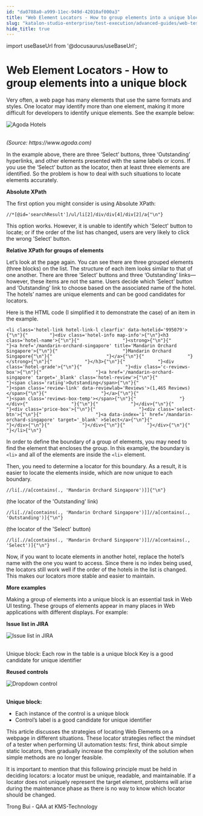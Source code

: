 ```yaml
---
id: "da0788a0-a999-11ec-949d-42010af000a3"
title: "Web Element Locators - How to group elements into a unique block"
slug: "katalon-studio-enterprise/test-execution/advanced-guides/web-testing/web-element-locators---how-to-group-elements-into-a-unique-block"
hide_title: true
---
```

import useBaseUrl from '@docusaurus/useBaseUrl';

  

# <a id="id" class="anchor_top_offset"/><a id="ariaid-title1" class="anchor_top_offset"/>Web Element Locators - How to group elements into a unique block

  
    
<p xmlns="http://www.w3.org/1999/xhtml" className="p">Very often, a web page has many elements that use the same   formats and styles. One locator may identify more than one element,   making it more difficult for developers to identify unique   elements. See the example below:</p> 
    
<p xmlns="http://www.w3.org/1999/xhtml" className="p">   <img className="image" src={useBaseUrl("https://github.com/katalon-studio/docs-images/raw/master/katalon-studio/tutorials/how_to_handle_web_element_block_locators/agoda_list.png")} alt="Agoda Hotels" /><br /><br /> </p> 
    
<p xmlns="http://www.w3.org/1999/xhtml" className="p">   <em className="ph i">(Source: https://www.agoda.com)</em> </p> 
    
<p xmlns="http://www.w3.org/1999/xhtml" className="p">In the example above, there are three ‘Select’   buttons, three ‘Outstanding’ hyperlinks, and other   elements presented with the same labels or icons. If you use the   ‘Select’ button as the locator, then at least three   elements are identified. So the problem is how to deal with such   situations to locate elements accurately.</p> 
    
<p xmlns="http://www.w3.org/1999/xhtml" className="p">   <strong className="ph b">Absolute XPath</strong> </p> 
    
<p xmlns="http://www.w3.org/1999/xhtml" className="p">The first option you might consider is using Absolute XPath:</p> 
          
<pre xmlns="http://www.w3.org/1999/xhtml" className="pre codeblock"><code>//*[@id='searchResult']/ul/li[2]/div/div[4]/div[2]/a{"\n"}</code></pre> 
        
<p xmlns="http://www.w3.org/1999/xhtml" className="p">This option works. However, it is unable to identify which   'Select' button to locate; or if the order of the list has changed,   users are very likely to click the wrong 'Select' button.</p> 
    
<p xmlns="http://www.w3.org/1999/xhtml" className="p">   <strong className="ph b">Relative XPath for groups of elements</strong> </p> 
    
<p xmlns="http://www.w3.org/1999/xhtml" className="p">Let’s look at the page again. You can see there are three   grouped elements (three blocks) on the list. The structure of each   item looks similar to that of one another. There are three   ‘Select’ buttons and three ‘Outstanding’   links—however, these items are not the same. Users decide   which ‘Select’ button and ‘Outstanding’   link to choose based on the associated name of the hotel. The   hotels’ names are unique elements and can be good candidates   for locators.</p> 
    
<p xmlns="http://www.w3.org/1999/xhtml" className="p">Here is the HTML code (I simplified it to demonstrate the case)   of an item in the example.</p> 
          
<pre xmlns="http://www.w3.org/1999/xhtml" className="pre codeblock"><code>&lt;li class='hotel-link hotel-link-l clearfix' data-hotelid='995079'&gt;{"\n"}{"        "}&lt;div class='hotel-info map-info'&gt;{"\n"}&lt;h3 class='hotel-name'&gt;{"\n"}{"                "}&lt;strong&gt;{"\n"}{"                    "}&lt;a href='/mandarin-orchard-singapore' title='Mandarin Orchard Singapore'&gt;{"\n"}{"                        "}Mandarin Orchard Singapore{"\n"}{"                    "}&lt;/a&gt;{"\n"}{"                "}&lt;/strong&gt;{"\n"}{"            "}&lt;/h3&gt;{"\n"}{"            "}&lt;div class='hotel-grade'&gt;{"\n"}{"                "}&lt;div class='c-reviews-box'&gt;{"\n"}{"                    "}&lt;a href='/mandarin-orchard-singapore' target='_blank' class='hotel-review'&gt;{"\n"}{"                        "}&lt;span class='rating'&gt;Outstanding&lt;/span&gt;{"\n"}{"                        "}&lt;span class='review-link' data-reviewlab='Reviews'&gt;(1,465 Reviews)&lt;/span&gt;{"\n"}{"                    "}&lt;/a&gt;{"\n"}{"                    "}&lt;span class='reviews-box-temp'&gt;&lt;/span&gt;{"\n"}{"                "}&lt;/div&gt;{"                "}{"\n"}{"            "}&lt;/div&gt;{"\n"}{"            "}&lt;div class='price-box'&gt;{"\n"}{"                "}&lt;div class='select-btn'&gt;{"\n"}{"                    "}&lt;a data-index='1' href='/mandarin-orchard-singapore' target='_blank' &gt;Select&lt;/a&gt;{"\n"}{"                "}&lt;/div&gt;{"\n"}{"            "}&lt;/div&gt;{"\n"}{"        "}&lt;/div&gt;{"\n"}{"    "}&lt;/li&gt;{"\n"}</code></pre> 
        
<p xmlns="http://www.w3.org/1999/xhtml" className="p">In order to define the boundary of a group of elements, you may   need to find the element that encloses the group. In this example,   the boundary is <code className="ph codeph">&lt;li&gt;</code> and all of the elements are   inside the <code className="ph codeph">&lt;li&gt;</code> element.</p> 
    
<p xmlns="http://www.w3.org/1999/xhtml" className="p">Then, you need to determine a locator for this boundary. As a   result, it is easier to locate the elements inside, which are now   unique to each boundary.</p> 
          
<pre xmlns="http://www.w3.org/1999/xhtml" className="pre codeblock"><code>//li[.//a[contains(., 'Mandarin Orchard Singapore')]]{"\n"}</code></pre> 
        
<p xmlns="http://www.w3.org/1999/xhtml" className="p">(the locator of the 'Outstanding' link)</p> 
          
<pre xmlns="http://www.w3.org/1999/xhtml" className="pre codeblock"><code>//li[.//a[contains(., 'Mandarin Orchard Singapore')]]//a[contains(., 'Outstanding')]{"\n"}</code></pre> 
        
<p xmlns="http://www.w3.org/1999/xhtml" className="p">(the locator of the 'Select' button)</p> 
          
<pre xmlns="http://www.w3.org/1999/xhtml" className="pre codeblock"><code>//li[.//a[contains(., 'Mandarin Orchard Singapore')]]//a[contains(., 'Select')]{"\n"}</code></pre> 
        
<p xmlns="http://www.w3.org/1999/xhtml" className="p">Now, if you want to locate elements in another hotel, replace   the hotel’s name with the one you want to access. Since there   is no index being used, the locators still work well if the order   of the hotels in the list is changed. This makes our locators more   stable and easier to maintain.</p> 
    
<p xmlns="http://www.w3.org/1999/xhtml" className="p">   <strong className="ph b">More examples</strong> </p> 
    
<p xmlns="http://www.w3.org/1999/xhtml" className="p">Making a group of elements into a unique block is an essential   task in Web UI testing. These groups of elements appear in many   places in Web applications with different displays. For   example:</p> 
    
<p xmlns="http://www.w3.org/1999/xhtml" className="p">   <strong className="ph b">Issue list in JIRA</strong> </p> 
    
<p xmlns="http://www.w3.org/1999/xhtml" className="p">   <img className="image" src={useBaseUrl("https://github.com/katalon-studio/docs-images/raw/master/katalon-studio/tutorials/how_to_handle_web_element_block_locators/jira_list.png")} alt="Issue list in JIRA" /><br /><br /> </p> 
    
<p xmlns="http://www.w3.org/1999/xhtml" className="p">Unique block: Each row in the table is a unique block Key is a   good candidate for unique identifier</p> 
    
<p xmlns="http://www.w3.org/1999/xhtml" className="p">   <strong className="ph b">Reused controls</strong> </p> 
    
<p xmlns="http://www.w3.org/1999/xhtml" className="p">   <img className="image" src={useBaseUrl("https://github.com/katalon-studio/docs-images/raw/master/katalon-studio/tutorials/how_to_handle_web_element_block_locators/dropdown.png")} alt="Dropdown control" /><br /><br /> </p> 
    
<p xmlns="http://www.w3.org/1999/xhtml" className="p">   <strong className="ph b">Unique block:</strong> </p> 
    
<ul xmlns="http://www.w3.org/1999/xhtml" className="ul">   <li className="li">Each instance of the control is a unique block</li>   <li className="li">Control’s label is a good candidate for unique     identifier</li> </ul> 
    
<p xmlns="http://www.w3.org/1999/xhtml" className="p">This article discusses the strategies of locating Web Elements   on a webpage in different situations. These locator strategies   reflect the mindset of a tester when performing UI automation   tests: first, think about simple static locators, then gradually   increase the complexity of the solution when simple methods are no   longer feasible.</p> 
    
<p xmlns="http://www.w3.org/1999/xhtml" className="p">It is important to mention that this following principle must be   held in deciding locators: a locator must be unique, readable, and   maintainable. If a locator does not uniquely represent the target   element, problems will arise during the maintenance phase as there   is no way to know which locator should be changed.</p> 
    
<p xmlns="http://www.w3.org/1999/xhtml" className="p">Trong Bui - QAA at KMS-Technology</p> 
  

